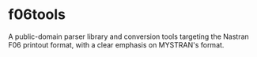 # f06tools
A public-domain parser library and conversion tools targeting the Nastran F06 printout format, with a clear emphasis on MYSTRAN's format.
